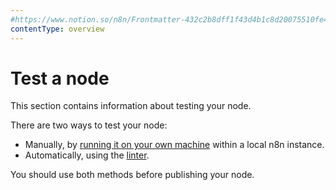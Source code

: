 ```yaml
---
#https://www.notion.so/n8n/Frontmatter-432c2b8dff1f43d4b1c8d20075510fe4
contentType: overview
---
```


# Test a node

This section contains information about testing your node.

There are two ways to test your node:

* Manually, by [running it on your own machine](/integrations/creating-nodes/test/run-node-locally.md) within a local n8n instance.
* Automatically, using the [linter](/integrations/creating-nodes/test/node-linter.md).

You should use both methods before publishing your node.
